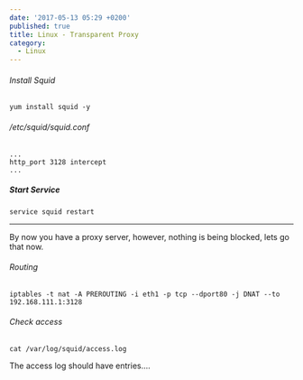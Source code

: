 ```yaml
---
date: '2017-05-13 05:29 +0200'
published: true
title: Linux - Transparent Proxy
category:
  - Linux
---
```

###### Install Squid 
```
yum install squid -y

```

###### /etc/squid/squid.conf
 
```
...
http_port 3128 intercept
...
```

##### Start Service

```
service squid restart
```

---

By now you have a proxy server, however, nothing is being blocked, lets go that now.

###### Routing

```
iptables -t nat -A PREROUTING -i eth1 -p tcp --dport80 -j DNAT --to 192.168.111.1:3128
```

###### Check access

```
cat /var/log/squid/access.log
```

The access log should have entries....